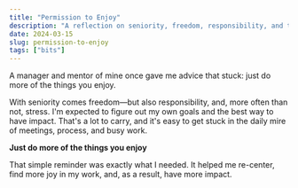 ```yaml
---
title: "Permission to Enjoy"
description: "A reflection on seniority, freedom, responsibility, and the power of a mentor's simple advice."
date: 2024-03-15
slug: permission-to-enjoy
tags: ["bits"]
---
```


A manager and mentor of mine once gave me advice that stuck: just do more of the things you enjoy. 

With seniority comes freedom—but also responsibility, and, more often than not, stress. I'm expected to figure out my own goals and the best way to have impact. That's a lot to carry, and it's easy to get stuck in the daily mire of meetings, process, and busy work.

**Just do more of the things you enjoy** 

That simple reminder was exactly what I needed. It helped me re-center, find more joy in my work, and, as a result, have more impact.